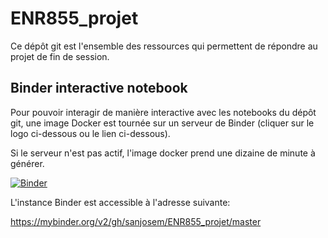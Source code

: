 # ENR855_projet

Ce dépôt git est l'ensemble des ressources qui permettent de répondre au projet de fin de session. 

## Binder interactive notebook

Pour pouvoir interagir de manière interactive avec les notebooks du dépôt git, une image Docker est tournée sur un serveur de Binder (cliquer sur le logo ci-dessous ou le lien ci-dessous). 

Si le serveur n'est pas actif, l'image docker prend une dizaine de minute à générer. 

[![Binder](https://mybinder.org/badge_logo.svg)](https://mybinder.org/v2/gh/sanjosem/ENR855_projet/master)

L'instance Binder est accessible à l'adresse suivante: 

https://mybinder.org/v2/gh/sanjosem/ENR855_projet/master
